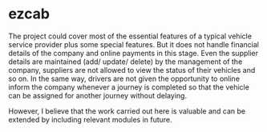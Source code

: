 # ezcab
The project could cover most of the essential features of a typical vehicle service provider plus some special features. But it does not handle financial details of the company and online payments in this stage. Even the supplier details are maintained (add/ update/ delete) by the management of the company, suppliers are not allowed to view the status of their vehicles and so on. In the same way, drivers are not given the opportunity to online inform the company whenever a journey is completed so that the vehicle can be assigned for another journey without delaying.     

However, I believe that the work carried out here is valuable and can be extended by including relevant modules in future.
